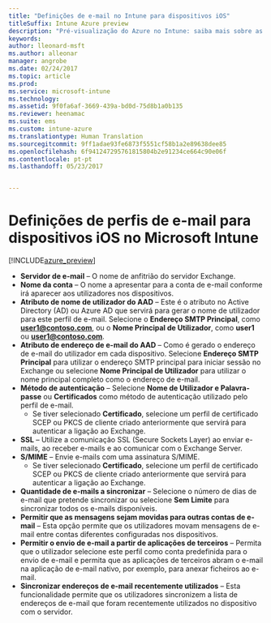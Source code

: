 ```yaml
---
title: "Definições de e-mail no Intune para dispositivos iOS"
titleSuffix: Intune Azure preview
description: "Pré-visualização do Azure no Intune: saiba mais sobre as definições do Intune que pode utilizar para configurar ligações de e-mail em dispositivos iOS."
keywords: 
author: lleonard-msft
ms.author: alleonar
manager: angrobe
ms.date: 02/24/2017
ms.topic: article
ms.prod: 
ms.service: microsoft-intune
ms.technology: 
ms.assetid: 9f0fa6af-3669-439a-bd0d-75d8b1a0b135
ms.reviewer: heenamac
ms.suite: ems
ms.custom: intune-azure
ms.translationtype: Human Translation
ms.sourcegitcommit: 9ff1adae93fe6873f5551cf58b1a2e89638dee85
ms.openlocfilehash: 6f941247295761815804b2e91234ce664c90e06f
ms.contentlocale: pt-pt
ms.lasthandoff: 05/23/2017


---
```


# <a name="email-profile-settings-for-ios-devices-in-microsoft-intune"></a>Definições de perfis de e-mail para dispositivos iOS no Microsoft Intune

[!INCLUDE[azure_preview](./includes/azure_preview.md)]



- **Servidor de e-mail** – O nome de anfitrião do servidor Exchange.
- **Nome da conta** – O nome a apresentar para a conta de e-mail conforme irá aparecer aos utilizadores nos dispositivos.
- **Atributo de nome de utilizador do AAD** – Este é o atributo no Active Directory (AD) ou Azure AD que servirá para gerar o nome de utilizador para este perfil de e-mail. Selecione o **Endereço SMTP Principal**, como **user1@contoso.com**, ou o **Nome Principal de Utilizador**, como **user1** ou **user1@contoso.com**.
- **Atributo de endereço de e-mail do AAD** – Como é gerado o endereço de e-mail do utilizador em cada dispositivo. Selecione **Endereço SMTP Principal** para utilizar o endereço SMTP principal para iniciar sessão no Exchange ou selecione **Nome Principal de Utilizador** para utilizar o nome principal completo como o endereço de e-mail.
- **Método de autenticação** – Selecione **Nome de Utilizador e Palavra-passe** ou **Certificados** como método de autenticação utilizado pelo perfil de e-mail.
    - Se tiver selecionado **Certificado**, selecione um perfil de certificado SCEP ou PKCS de cliente criado anteriormente que servirá para autenticar a ligação ao Exchange.
- **SSL** – Utilize a comunicação SSL (Secure Sockets Layer) ao enviar e-mails, ao receber e-mails e ao comunicar com o Exchange Server.
- **S/MIME** – Envie e-mails com uma assinatura S/MIME.
    - Se tiver selecionado **Certificado**, selecione um perfil de certificado SCEP ou PKCS de cliente criado anteriormente que servirá para autenticar a ligação ao Exchange.
- **Quantidade de e-mails a sincronizar** – Selecione o número de dias de e-mail que pretende sincronizar ou selecione **Sem Limite** para sincronizar todos os e-mails disponíveis.
- **Permitir que as mensagens sejam movidas para outras contas de e-mail** – Esta opção permite que os utilizadores movam mensagens de e-mail entre contas diferentes configuradas nos dispositivos.
- **Permitir o envio de e-mail a partir de aplicações de terceiros** – Permita que o utilizador selecione este perfil como conta predefinida para o envio de e-mail e permita que as aplicações de terceiros abram o e-mail na aplicação de e-mail nativo, por exemplo, para anexar ficheiros ao e-mail.
- **Sincronizar endereços de e-mail recentemente utilizados** – Esta funcionalidade permite que os utilizadores sincronizem a lista de endereços de e-mail que foram recentemente utilizados no dispositivo com o servidor.

